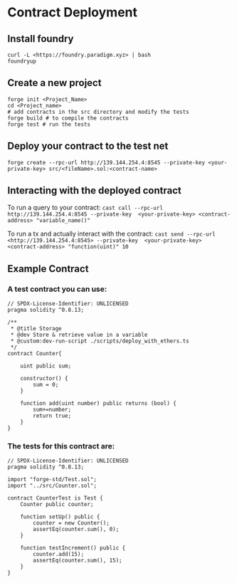 # Contract Deployment

## Install foundry
```
curl -L <https://foundry.paradigm.xyz> | bash
foundryup
```

## Create a new project
```
forge init <Project_Name>
cd <Project_name>
# add contracts in the src directory and modify the tests
forge build # to compile the contracts
forge test # run the tests
````

## Deploy your contract to the test net
`forge create --rpc-url http://139.144.254.4:8545 --private-key <your-private-key> src/<fileName>.sol:<contract-name>`

## Interacting with the deployed contract
To run a query to your contract:
`cast call --rpc-url http://139.144.254.4:8545 --private-key  <your-private-key> <contract-address> "variable_name()"`

To run a tx and actually interact with the contract:
`cast send --rpc-url <http://139.144.254.4:8545> --private-key  <your-private-key> <contract-address> "function(uint)" 10`

## Example Contract
### A test contract you can use:
```
// SPDX-License-Identifier: UNLICENSED
pragma solidity ^0.8.13;

/**
 * @title Storage
 * @dev Store & retrieve value in a variable
 * @custom:dev-run-script ./scripts/deploy_with_ethers.ts
 */
contract Counter{

    uint public sum;

    constructor() {
        sum = 0;
    }

    function add(uint number) public returns (bool) {
        sum+=number;
        return true;
    }
}
```

### The tests for this contract are:
```
// SPDX-License-Identifier: UNLICENSED
pragma solidity ^0.8.13;

import "forge-std/Test.sol";
import "../src/Counter.sol";

contract CounterTest is Test {
    Counter public counter;

    function setUp() public {
        counter = new Counter();
        assertEq(counter.sum(), 0);
    }

    function testIncrement() public {
        counter.add(15);
        assertEq(counter.sum(), 15);
    }
}
```
